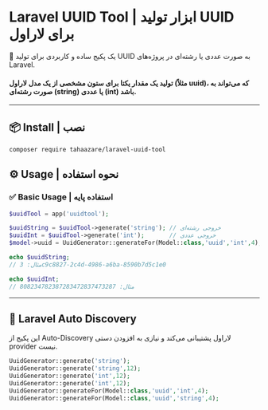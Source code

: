 
# Laravel UUID Tool | ابزار تولید UUID برای لاراول

🎯 یک پکیج ساده و کاربردی برای تولید UUID به صورت عددی یا رشته‌ای در پروژه‌های Laravel.
####  تولید یک مقدار یکتا برای ستون مشخصی از یک مدل لاراول (مثلاً uuid)، که می‌تواند به صورت رشته‌ای (string) یا عددی (int) باشد.
---

## 📦 Install | نصب

```bash
composer require tahaazare/laravel-uuid-tool
```


## ⚙️ Usage | نحوه استفاده

### ✅ Basic Usage | استفاده پایه

```php
$uuidTool = app('uuidtool');

$uuidString = $uuidTool->generate('string'); // خروجی رشته‌ای
$uuidInt = $uuidTool->generate('int');       // خروجی عددی
$model->uuid = UuidGenerator::generateFor(Model::class,'uuid','int',4); // تولید یک مقدار یکتا برای ستون مشخصی از یک مدل لاراول (مثلاً uuid)، که می‌تواند به صورت رشته‌ای (string) یا عددی (int) باشد.

echo $uuidString;
// مثال: 3c9c8827-2c4d-4986-a6ba-8590b7d5c1e0

echo $uuidInt;
// مثال: 808234782387283472837473287
```

---

## 🧩 Laravel Auto Discovery

این پکیج از Auto-Discovery لاراول پشتیبانی می‌کند و نیازی به افزودن دستی provider نیست.


```php
UuidGenerator::generate('string');
UuidGenerator::generate('string',12);
UuidGenerator::generate('int',12);
UuidGenerator::generate('int',12);
UuidGenerator::generateFor(Model::class,'uuid','int',4);
UuidGenerator::generateFor(Model::class,'uuid','string',4);
```
